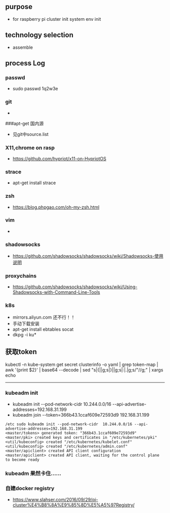 ## purpose
* for raspberry pi cluster init system env init

## technology selection
* assemble


## process Log

### passwd
* sudo passwd 1q2w3e

### git
* 
###apt-get 国内源
* 见git中source.list
### X11,chrome on rasp
* https://github.com/hypriot/x11-on-HypriotOS

### strace
* apt-get install strace

### zsh
* https://blog.phpgao.com/oh-my-zsh.html
### vim
* 

### shadowsocks
* https://github.com/shadowsocks/shadowsocks/wiki/Shadowsocks-使用说明

### proxychains
* https://github.com/shadowsocks/shadowsocks/wiki/Using-Shadowsocks-with-Command-Line-Tools

### k8s 
* mirrors.aliyun.com 还不行！！
* 手动下载安装
* apt-get install ebtables socat
* dkpg -i ku*

## 获取token
kubectl -n kube-system get secret clusterinfo -o yaml | grep token-map | awk '{print $2}' | base64 --decode | sed "s|{||g;s|}||g;s|:|.|g;s/\"//g;" | xargs echo
***
### kubeadm init
* kubeadm init --pod-network-cidr  10.244.0.0/16 --api-advertise-addresses=192.168.31.199
* kubeadm join --token=366b43.1ccaf609e72593d9 192.168.31.199

```
/etc sudo kubeadm init --pod-network-cidr  10.244.0.0/16 --api-advertise-addresses=192.168.31.199
<master/tokens> generated token: "366b43.1ccaf609e72593d9"
<master/pki> created keys and certificates in "/etc/kubernetes/pki"
<util/kubeconfig> created "/etc/kubernetes/kubelet.conf"
<util/kubeconfig> created "/etc/kubernetes/admin.conf"
<master/apiclient> created API client configuration
<master/apiclient> created API client, waiting for the control plane to become ready

```

### kubeadm 果然卡住……

### 自建docker registry
* https://www.slahser.com/2016/09/29/pi-cluster%E4%B8%8A%E9%85%8D%E5%A5%97Registry/

